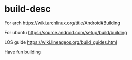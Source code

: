 # build-desc
For arch
https://wiki.archlinux.org/title/Android#Building

For ubuntu
https://source.android.com/setup/build/building

LOS guide
https://wiki.lineageos.org/build_guides.html

Have fun building
